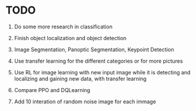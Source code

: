 # TODO

1. Do some more research in classification

2. Finish object localization and object detection

3. Image Segmentation, Panoptic Segmentation, Keypoint Detection

4. Use transfer learning for the different categories or for more pictures 

5. Use RL for image learning with new input image while it is detecting and localizing and gaining new data, with transfer learning

6. Compare PPO and DQLearning

7. Add 10 interation of random noise image for each immage 
